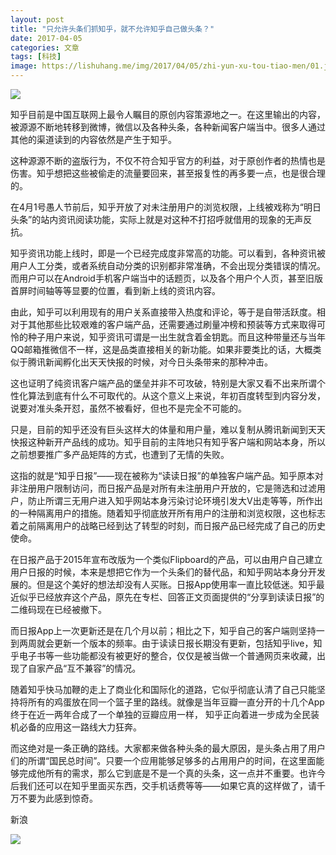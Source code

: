 ```yaml
---
layout: post
title: "只允许头条们抓知乎，就不允许知乎自己做头条？"
date: 2017-04-05
categories: 文章
tags: [科技]
image: https://lishuhang.me/img/2017/04/05/zhi-yun-xu-tou-tiao-men/01.jpg
---
```


![](http://mmbiz.qpic.cn/mmbiz_png/AdRKyBVLoHJoNGEKHSLz10YpagSu0QIANRHCWQSyZ7LZzG1uOoHEodL7icAh7N1GzLMjt6K2c42H7I0yOsmPJWA/0?wx_fmt=png)

知乎目前是中国互联网上最令人瞩目的原创内容策源地之一。在这里输出的内容，被源源不断地转移到微博，微信以及各种头条，各种新闻客户端当中。很多人通过其他的渠道读到的内容依然是产生于知乎。

这种源源不断的盗版行为，不仅不符合知乎官方的利益，对于原创作者的热情也是伤害。知乎想把这些被偷走的流量要回来，甚至报复性的再多要一点，也是很合理的。

在4月1号愚人节前后，知乎开放了对未注册用户的浏览权限，上线被戏称为“明日头条”的站内资讯阅读功能，实际上就是对这种不打招呼就借用的现象的无声反抗。

知乎资讯功能上线时，即是一个已经完成度非常高的功能。可以看到，各种资讯被用户人工分类，或者系统自动分类的识别都非常准确，不会出现分类错误的情况。而用户可以在Android手机客户端当中的话题页，以及各个用户个人页，甚至旧版首屏时间轴等等显要的位置，看到新上线的资讯内容。

由此，知乎可以利用现有的用户关系直接带入热度和评论，等于是自带活跃度。相对于其他那些比较艰难的客户端产品，还需要通过刷量冲榜和预装等方式来取得可怜的种子用户来说，知乎资讯可谓是一出生就含着金钥匙。而且这种带量还与当年QQ邮箱推微信不一样，这是品类直接相关的新功能。如果非要类比的话，大概类似于腾讯新闻孵化出天天快报的时候，对今日头条带来的那种冲击。

这也证明了纯资讯客户端产品的堡垒并非不可攻破，特别是大家又看不出来所谓个性化算法到底有什么不可取代的。从这个意义上来说，年初百度转型到内容分发，说要对准头条开怼，虽然不被看好，但也不是完全不可能的。

只是，目前的知乎还没有巨头这样大的体量和用户量，难以复制从腾讯新闻到天天快报这种新开产品线的成功。知乎目前的主阵地只有知乎客户端和网站本身，所以之前想要推广多产品矩阵的方式，也遭到了无情的失败。

这指的就是“知乎日报”——现在被称为“读读日报”的单独客户端产品。知乎原本对非注册用户限制访问，而日报产品是对所有未注册用户开放的，它是筛选和过滤用户，防止所谓三无用户进入知乎网站本身污染讨论环境引发大V出走等等，所作出的一种隔离用户的措施。随着知乎彻底放开所有用户的注册和浏览权限，这也标志着之前隔离用户的战略已经到达了转型的时刻，而日报产品已经完成了自己的历史使命。

在日报产品于2015年宣布改版为一个类似Flipboard的产品，可以由用户自己建立用户日报的时候，本来是想把它作为一个头条们的替代品，和知乎网站本身分开发展的。但是这个美好的想法却没有人买账。日报App使用率一直比较低迷。知乎最近似乎已经放弃这个产品，原先在专栏、回答正文页面提供的“分享到读读日报”的二维码现在已经被撤下。

而日报App上一次更新还是在几个月以前；相比之下，知乎自己的客户端则坚持一到两周就会更新一个版本的频率。由于读读日报长期没有更新，包括知乎live，知乎电子书等一些功能都没有被更好的整合，仅仅是被当做一个普通网页来收藏，出现了自家产品“互不兼容”的情况。

随着知乎快马加鞭的走上了商业化和国际化的道路，它似乎彻底认清了自己只能坚持将所有的鸡蛋放在同一个篮子里的路线。就像是当年豆瓣一直分开的十几个App终于在近一两年合成了一个单独的豆瓣应用一样， 知乎正向着进一步成为全民装机必备的应用这一路线大力狂奔。

而这绝对是一条正确的路线。大家都来做各种头条的最大原因，是头条占用了用户们的所谓“国民总时间”。只要一个应用能够足够多的占用用户的时间，在这里面能够完成他所有的需求，那么它到底是不是一个真的头条，这一点并不重要。也许今后我们还可以在知乎里面买东西，交手机话费等等——如果它真的这样做了，请千万不要为此感到惊奇。

新浪

![](https://lishuhang.me/img/2017/04/05/zhi-yun-xu-tou-tiao-men/01.jpg)